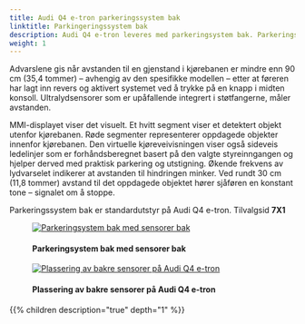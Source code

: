 ```yaml
---
title: Audi Q4 e-tron parkeringssystem bak
linktitle: Parkingeringssystem bak
description: Audi Q4 e-tron leveres med parkeringsystem bak. Parkeringssystem bak informerer føreren, visuelt og hørbart, om hindringer bak kjøretøyet.
weight: 1
---
```

<!-- markdownlint-disable MD033 -->
Advarslene gis når avstanden til en gjenstand i kjørebanen er mindre enn 90 cm (35,4 tommer) – avhengig av den spesifikke modellen – etter at føreren har lagt inn revers og aktivert systemet ved å trykke på en knapp i midten konsoll. Ultralydsensorer som er upåfallende integrert i støtfangerne, måler avstanden.

MMI-displayet viser det visuelt. Et hvitt segment viser et detektert objekt utenfor kjørebanen. Røde segmenter representerer oppdagede objekter innenfor kjørebanen. Den virtuelle kjøreveivisningen viser også sideveis ledelinjer som er forhåndsberegnet basert på den valgte styreinngangen og hjelper derved med praktisk parkering og utstigning. Økende frekvens av lydvarselet indikerer at avstanden til hindringen minker. Ved rundt 30 cm (11,8 tommer) avstand til det oppdagede objektet hører sjåføren en konstant tone – signalet om å stoppe.

  Parkeringssystem bak er standardutstyr på Audi Q4 e-tron. Tilvalgsid **7X1**

<figure>
    <a href="https://media.electrichasgoneaudi.net/multimedia/models/q4-e-tron/technology/drivingassistance/parkingsystemrear/parkingsystemrear.jpg">
        <img src="https://media.electrichasgoneaudi.net/multimedia/models/q4-e-tron/technology/drivingassistance/parkingsystemrear/parkingsystemrears.jpg"
        alt="Parkeringsystem bak med sensorer bak" title="Parkeringsystem bak med sensorer bak">
    </a>
    <figcaption><h4>Parkeringsystem bak med sensorer bak</h4></figcaption>
</figure>

<figure>
    <a href="https://media.electrichasgoneaudi.net/multimedia/models/q4-e-tron/technology/drivingassistance/parkingsystemplus/sensorsrear.jpg">
        <img src="https://media.electrichasgoneaudi.net/multimedia/models/q4-e-tron/technology/drivingassistance/parkingsystemplus/sensorsrears.jpg"
        alt="Plassering av bakre sensorer på Audi Q4 e-tron" title="Plassering av bakre sensorer på Audi Q4 e-tron">
    </a>
    <figcaption><h4>Plassering av bakre sensorer på Audi Q4 e-tron</h4></figcaption>
</figure>

{{% children description="true" depth="1" %}}
